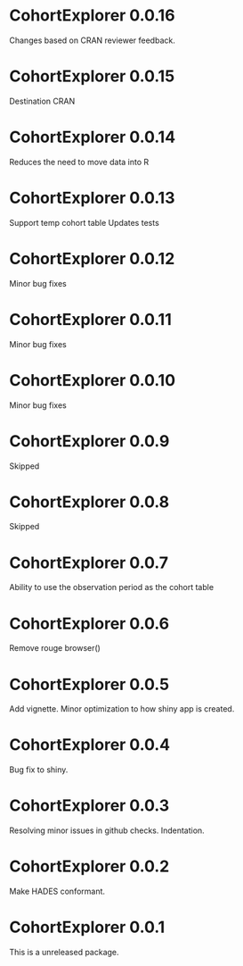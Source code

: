 CohortExplorer 0.0.16
======================
Changes based on CRAN reviewer feedback.

CohortExplorer 0.0.15
======================
Destination CRAN


CohortExplorer 0.0.14
======================

Reduces the need to move data into R


CohortExplorer 0.0.13
======================

Support temp cohort table
Updates tests

CohortExplorer 0.0.12
======================

Minor bug fixes

CohortExplorer 0.0.11
======================

Minor bug fixes

CohortExplorer 0.0.10
======================

Minor bug fixes

CohortExplorer 0.0.9
======================

Skipped

CohortExplorer 0.0.8
======================

Skipped

CohortExplorer 0.0.7
======================

Ability to use the observation period as the cohort table

CohortExplorer 0.0.6
======================

Remove rouge browser()

CohortExplorer 0.0.5
======================

Add vignette.
Minor optimization to how shiny app is created.

CohortExplorer 0.0.4
======================

Bug fix to shiny.

CohortExplorer 0.0.3
======================

Resolving minor issues in github checks. 
Indentation.

CohortExplorer 0.0.2
======================

Make HADES conformant. 

CohortExplorer 0.0.1
======================

This is a unreleased package. 

